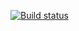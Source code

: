 [![Build status](https://ci.appveyor.com/api/projects/status/071ry0x7omghn6u6?svg=true)](https://ci.appveyor.com/project/Girych/card)